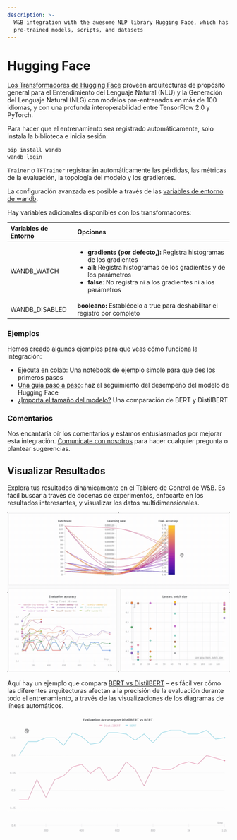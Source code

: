 ```yaml
---
description: >-
  W&B integration with the awesome NLP library Hugging Face, which has
  pre-trained models, scripts, and datasets
---
```


# Hugging Face

[Los Transformadores de Hugging Face](https://huggingface.co/transformers/) proveen arquitecturas de propósito general para el Entendimiento del Lenguaje Natural \(NLU\) y la Generación del Lenguaje Natural \(NLG\) con modelos pre-entrenados en más de 100 idiomas, y con una profunda interoperabilidad entre TensorFlow 2.0 y PyTorch.

Para hacer que el entrenamiento sea registrado automáticamente, solo instala la biblioteca e inicia sesión:

```text
pip install wandb
wandb login
```

`Trainer` o `TFTrainer` registrarán automáticamente las pérdidas, las métricas de la evaluación, la topología del modelo y los gradientes.

 La configuración avanzada es posible a través de las [variables de entorno de wandb](https://docs.wandb.com/library/environment-variables).

Hay variables adicionales disponibles con los transformadores:

<table>
  <thead>
    <tr>
      <th style="text-align:left">Variables de Entorno</th>
      <th style="text-align:left">Opciones</th>
    </tr>
  </thead>
  <tbody>
    <tr>
      <td style="text-align:left">WANDB_WATCH</td>
      <td style="text-align:left">
        <ul>
          <li><b>gradients (por defecto,):</b> Registra histogramas de los gradientes</li>
          <li><b>all:</b> Registra histogramas de los gradientes y de los par&#xE1;metros</li>
          <li><b>false</b>: No registra ni a los gradientes ni a los par&#xE1;metros</li>
        </ul>
      </td>
    </tr>
    <tr>
      <td style="text-align:left">WANDB_DISABLED</td>
      <td style="text-align:left"><b>booleano: </b>Establ&#xE9;celo a true para deshabilitar el registro
        por completo</td>
    </tr>
  </tbody>
</table>

### Ejemplos

Hemos creado algunos ejemplos para que veas cómo funciona la integración:

* [Ejecuta en colab](https://colab.research.google.com/drive/1NEiqNPhiouu2pPwDAVeFoN4-vTYMz9F8?usp=sharing): Una notebook de ejemplo simple para que des los primeros pasos
* [Una guía paso a paso](https://app.wandb.ai/jxmorris12/huggingface-demo/reports/A-Step-by-Step-Guide-to-Tracking-Hugging-Face-Model-Performance--VmlldzoxMDE2MTU): haz el seguimiento del desempeño del modelo de Hugging Face
*  [¿Importa el tamaño del modelo?](https://app.wandb.ai/jack-morris/david-vs-goliath/reports/Does-model-size-matter%3F-A-comparison-of-BERT-and-DistilBERT--VmlldzoxMDUxNzU) Una comparación de BERT y DistilBERT

### Comentarios

Nos encantaría oír los comentarios y estamos entusiasmados por mejorar esta integración. [Comunícate con nosotros](https://docs.wandb.ai/company/getting-help) para hacer cualquier pregunta o plantear sugerencias.

## Visualizar Resultados

Explora tus resultados dinámicamente en el Tablero de Control de W&B. Es fácil buscar a través de docenas de experimentos, enfocarte en los resultados interesantes, y visualizar los datos multidimensionales.

![](../.gitbook/assets/hf-gif-15%20%282%29%20%282%29%20%283%29%20%283%29.gif)

Aquí hay un ejemplo que compara [BERT vs DistilBERT](https://app.wandb.ai/jack-morris/david-vs-goliath/reports/Does-model-size-matter%3F-Comparing-BERT-and-DistilBERT-using-Sweeps--VmlldzoxMDUxNzU) – es fácil ver cómo las diferentes arquitecturas afectan a la precisión de la evaluación durante todo el entrenamiento, a través de las visualizaciones de los diagramas de líneas automáticos.

![](../.gitbook/assets/gif-for-comparing-bert.gif)

